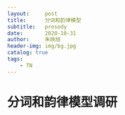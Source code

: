 ```yaml
---
layout:     post
title:      分词和韵律模型 
subtitle:   prosody 
date:       2020-10-31
author:     朱晓旭
header-img: img/bg.jpg
catalog: true
tags:
    - TN 
---
```

# 分词和韵律模型调研 

